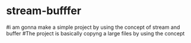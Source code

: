 # stream-bufffer
#i am gonna make a simple project by using the concept of stream and buffer 
#The project is basically copyng a large files by using the concept
